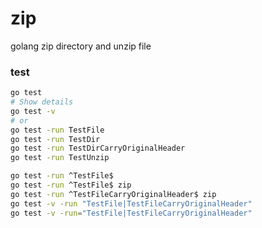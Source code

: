# zip
golang zip directory and unzip file


### test
```bash
go test
# Show details
go test -v
# or
go test -run TestFile
go test -run TestDir
go test -run TestDirCarryOriginalHeader
go test -run TestUnzip

go test -run ^TestFile$
go test -run ^TestFile$ zip
go test -run ^TestFileCarryOriginalHeader$ zip
go test -v -run "TestFile|TestFileCarryOriginalHeader"
go test -v -run="TestFile|TestFileCarryOriginalHeader"
```